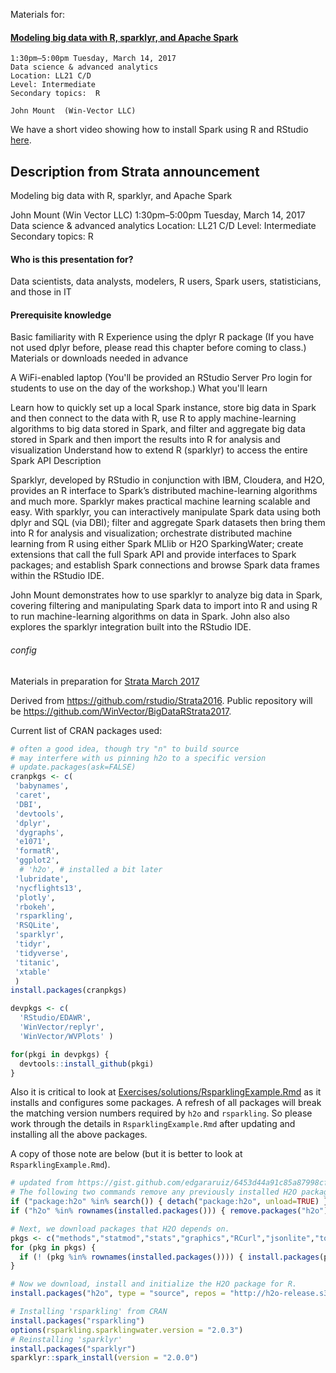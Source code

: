 <!-- README.md is generated from README.Rmd. Please edit that file -->
Materials for:

#### [Modeling big data with R, sparklyr, and Apache Spark](https://conferences.oreilly.com/strata/strata-ca/public/schedule/detail/55791)

    1:30pm–5:00pm Tuesday, March 14, 2017
    Data science & advanced analytics
    Location: LL21 C/D
    Level: Intermediate
    Secondary topics:  R

    John Mount  (Win-Vector LLC)

We have a short video showing how to install Spark using R and RStudio [here](https://youtu.be/qnINvPqcRvE).

Description from Strata announcement
------------------------------------

Modeling big data with R, sparklyr, and Apache Spark

John Mount (Win Vector LLC) 1:30pm–5:00pm Tuesday, March 14, 2017 Data science & advanced analytics Location: LL21 C/D Level: Intermediate Secondary topics: R

#### Who is this presentation for?

Data scientists, data analysts, modelers, R users, Spark users, statisticians, and those in IT

#### Prerequisite knowledge

Basic familiarity with R Experience using the dplyr R package (If you have not used dplyr before, please read this chapter before coming to class.) Materials or downloads needed in advance

A WiFi-enabled laptop (You'll be provided an RStudio Server Pro login for students to use on the day of the workshop.) What you'll learn

Learn how to quickly set up a local Spark instance, store big data in Spark and then connect to the data with R, use R to apply machine-learning algorithms to big data stored in Spark, and filter and aggregate big data stored in Spark and then import the results into R for analysis and visualization Understand how to extend R (sparklyr) to access the entire Spark API Description

Sparklyr, developed by RStudio in conjunction with IBM, Cloudera, and H2O, provides an R interface to Spark’s distributed machine-learning algorithms and much more. Sparklyr makes practical machine learning scalable and easy. With sparklyr, you can interactively manipulate Spark data using both dplyr and SQL (via DBI); filter and aggregate Spark datasets then bring them into R for analysis and visualization; orchestrate distributed machine learning from R using either Spark MLlib or H2O SparkingWater; create extensions that call the full Spark API and provide interfaces to Spark packages; and establish Spark connections and browse Spark data frames within the RStudio IDE.

John Mount demonstrates how to use sparklyr to analyze big data in Spark, covering filtering and manipulating Spark data to import into R and using R to run machine-learning algorithms on data in Spark. John also also explores the sparklyr integration built into the RStudio IDE.

###### config

Materials in preparation for [Strata March 2017](https://conferences.oreilly.com/strata/strata-ca/public/schedule/detail/55791)

Derived from <https://github.com/rstudio/Strata2016>. Public repository will be <https://github.com/WinVector/BigDataRStrata2017>.

Current list of CRAN packages used:

``` r
# often a good idea, though try "n" to build source
# may interfere with us pinning h2o to a specific version
# update.packages(ask=FALSE) 
cranpkgs <- c(
 'babynames',
 'caret',
 'DBI',
 'devtools',
 'dplyr',
 'dygraphs',
 'e1071',
 'formatR',
 'ggplot2',
  # 'h2o', # installed a bit later
 'lubridate',
 'nycflights13',
 'plotly',
 'rbokeh',
 'rsparkling',
 'RSQLite',
 'sparklyr',
 'tidyr',
 'tidyverse',
 'titanic',
 'xtable'
 )
install.packages(cranpkgs)
```

``` r
devpkgs <- c(
  'RStudio/EDAWR',
  'WinVector/replyr',
  'WinVector/WVPlots' )

for(pkgi in devpkgs) {
  devtools::install_github(pkgi)
}
```

Also it is critical to look at [Exercises/solutions/RsparklingExample.Rmd](Exercises/solutions/RsparklingExample.Rmd) as it installs and configures some packages. A refresh of all packages will break the matching version numbers required by `h2o` and `rsparkling`. So please work through the details in `RsparklingExample.Rmd` after updating and installing all the above packages.

A copy of those note are below (but it is better to look at `RsparklingExample.Rmd`).

``` r
# updated from https://gist.github.com/edgararuiz/6453d44a91c85a87998cfeb0dfed9fa9
# The following two commands remove any previously installed H2O packages for R.
if ("package:h2o" %in% search()) { detach("package:h2o", unload=TRUE) }
if ("h2o" %in% rownames(installed.packages())) { remove.packages("h2o") }

# Next, we download packages that H2O depends on.
pkgs <- c("methods","statmod","stats","graphics","RCurl","jsonlite","tools","utils")
for (pkg in pkgs) {
  if (! (pkg %in% rownames(installed.packages()))) { install.packages(pkg) }
}

# Now we download, install and initialize the H2O package for R.
install.packages("h2o", type = "source", repos = "http://h2o-release.s3.amazonaws.com/h2o/rel-turnbull/2/R")

# Installing 'rsparkling' from CRAN
install.packages("rsparkling")
options(rsparkling.sparklingwater.version = "2.0.3")
# Reinstalling 'sparklyr' 
install.packages("sparklyr")
sparklyr::spark_install(version = "2.0.0")
```
